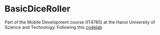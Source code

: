 # BasicDiceRoller
Part of the Mobile Development course (IT4785) at the Hanoi University of Science and Technology.
Following this [codelab](https://developer.android.com/codelabs/basic-android-kotlin-training-create-dice-roller-app-with-button)
